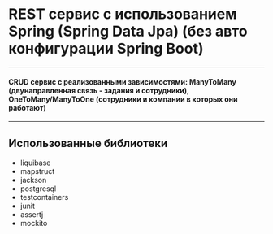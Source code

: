 # REST сервис с использованием Spring (Spring Data Jpa) (без авто конфигурации Spring Boot)
___
#### CRUD сервис с реализованными зависимостями: ManyToMany (двунаправленная связь - задания и сотрудники), OneToMany/ManyToOne (сотрудники и компании в которых они работают)
___

## Использованные библиотеки
- liquibase
- mapstruct
- jackson
- postgresql
- testcontainers
- junit
- assertj
- mockito